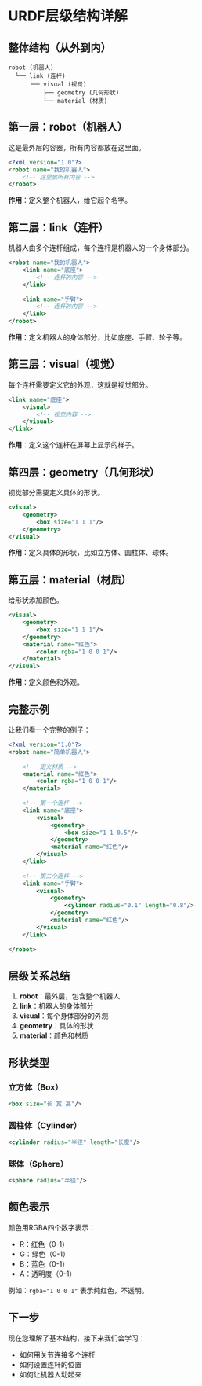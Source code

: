 # URDF层级结构详解

## 整体结构（从外到内）

```
robot (机器人)
  └── link (连杆)
      └── visual (视觉)
          ├── geometry (几何形状)
          └── material (材质)
```

## 第一层：robot（机器人）

这是最外层的容器，所有内容都放在这里面。

```xml
<?xml version="1.0"?>
<robot name="我的机器人">
    <!-- 这里放所有内容 -->
</robot>
```

**作用**：定义整个机器人，给它起个名字。

## 第二层：link（连杆）

机器人由多个连杆组成，每个连杆是机器人的一个身体部分。

```xml
<robot name="我的机器人">
    <link name="底座">
        <!-- 连杆的内容 -->
    </link>
    
    <link name="手臂">
        <!-- 连杆的内容 -->
    </link>
</robot>
```

**作用**：定义机器人的身体部分，比如底座、手臂、轮子等。

## 第三层：visual（视觉）

每个连杆需要定义它的外观，这就是视觉部分。

```xml
<link name="底座">
    <visual>
        <!-- 视觉内容 -->
    </visual>
</link>
```

**作用**：定义这个连杆在屏幕上显示的样子。

## 第四层：geometry（几何形状）

视觉部分需要定义具体的形状。

```xml
<visual>
    <geometry>
        <box size="1 1 1"/>
    </geometry>
</visual>
```

**作用**：定义具体的形状，比如立方体、圆柱体、球体。

## 第五层：material（材质）

给形状添加颜色。

```xml
<visual>
    <geometry>
        <box size="1 1 1"/>
    </geometry>
    <material name="红色">
        <color rgba="1 0 0 1"/>
    </material>
</visual>
```

**作用**：定义颜色和外观。

## 完整示例

让我们看一个完整的例子：

```xml
<?xml version="1.0"?>
<robot name="简单机器人">
    
    <!-- 定义材质 -->
    <material name="红色">
        <color rgba="1 0 0 1"/>
    </material>
    
    <!-- 第一个连杆 -->
    <link name="底座">
        <visual>
            <geometry>
                <box size="1 1 0.5"/>
            </geometry>
            <material name="红色"/>
        </visual>
    </link>
    
    <!-- 第二个连杆 -->
    <link name="手臂">
        <visual>
            <geometry>
                <cylinder radius="0.1" length="0.8"/>
            </geometry>
            <material name="红色"/>
        </visual>
    </link>
    
</robot>
```

## 层级关系总结

1. **robot**：最外层，包含整个机器人
2. **link**：机器人的身体部分
3. **visual**：每个身体部分的外观
4. **geometry**：具体的形状
5. **material**：颜色和材质

## 形状类型

### 立方体（Box）
```xml
<box size="长 宽 高"/>
```

### 圆柱体（Cylinder）
```xml
<cylinder radius="半径" length="长度"/>
```

### 球体（Sphere）
```xml
<sphere radius="半径"/>
```

## 颜色表示

颜色用RGBA四个数字表示：
- R：红色（0-1）
- G：绿色（0-1）
- B：蓝色（0-1）
- A：透明度（0-1）

例如：`rgba="1 0 0 1"` 表示纯红色，不透明。

## 下一步

现在您理解了基本结构，接下来我们会学习：
- 如何用关节连接多个连杆
- 如何设置连杆的位置
- 如何让机器人动起来
